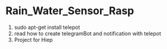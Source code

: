 # Rain_Water_Sensor_Rasp
1. sudo apt-get install telepot
2. read how to create telegramBot and notification with telepot
3. Project for Hiep
